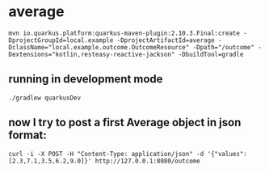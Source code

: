 # average 

```shell
mvn io.quarkus.platform:quarkus-maven-plugin:2.10.3.Final:create -DprojectGroupId=local.example -DprojectArtifactId=average -DclassName="local.example.outcome.OutcomeResource" -Dpath="/outcome" -Dextensions="kotlin,resteasy-reactive-jackson" -DbuildTool=gradle
```

## running in development mode

```shell
./gradlew quarkusDev
```

## now I try to post a first Average object in json format:

```shell
curl -i -X POST -H "Content-Type: application/json" -d '{"values":[2.3,7.1,3.5,6.2,9.0]}' http://127.0.0.1:8080/outcome
```

